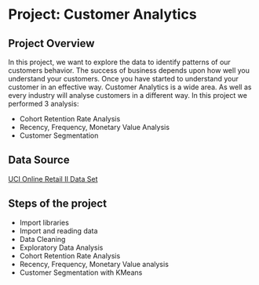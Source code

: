 # Project: Customer Analytics

## Project Overview
In this project, we want to explore the data to identify patterns of our customers behavior. The success of business depends upon how well you understand your customers. Once you have started to understand your customer in an effective way. Customer Analytics is a wide area. As well as every industry will analyse customers in a different way. In this project we performed 3 analysis:
- Cohort Retention Rate Analysis
- Recency, Frequency, Monetary Value Analysis
- Customer Segmentation

## Data Source
[UCI Online Retail II Data Set](https://archive.ics.uci.edu/ml/datasets/Online+Retail+II)

## Steps of the project
- Import libraries
- Import and reading data 
- Data Cleaning
- Exploratory Data Analysis
- Cohort Retention Rate Analysis
- Recency, Frequency, Monetary Value analysis
- Customer Segmentation with KMeans
